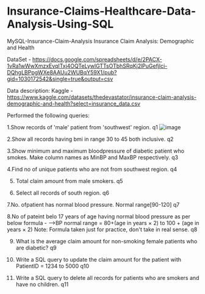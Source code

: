 # Insurance-Claims-Healthcare-Data-Analysis-Using-SQL
MySQL-Insurance-Claim-Analysis
Insurance Claim Analysis: Demographic and Health

DataSet - https://docs.google.com/spreadsheets/d/e/2PACX-1vRa1wWwXmzxEvqITxj4OQTeLywlGTTsOTbhSRqKj2lPuGefjlci-DQhgLBPpgWXe8AAUu2WUBqY59X1/pub?gid=1030172542&single=true&output=csv

Data description: Kaggle - https://www.kaggle.com/datasets/thedevastator/insurance-claim-analysis-demographic-and-health?select=insurance_data.csv

Performed the following queries:

1.Show records of 'male' patient from 'southwest' region. q1
![image](https://github.com/user-attachments/assets/76ec2e58-ef68-4d2a-899c-6610e6775d2b)



2.Show all records having bmi in range 30 to 45 both inclusive. q2

3.Show minimum and maximum bloodpressure of diabetic patient who smokes. Make column names as MinBP and MaxBP respectively. q3

4.Find no of unique patients who are not from southwest region. q4

5. Total claim amount from male smokers. q5

6. Select all records of south region. q6

7.No. ofpatient has normal blood pressure. Normal range[90-120] q7

8.No of pateint belo 17 years of age having normal blood pressure as per below formula - -->BP normal range = 80+(age in years × 2) to 100 + (age in years × 2) Note: Formula taken just for practice, don't take in real sense. q8

9. What is the average claim amount for non-smoking female patients who are diabetic? q9

10. Write a SQL query to update the claim amount for the patient with PatientID = 1234 to 5000 q10

11. Write a SQL query to delete all records for patients who are smokers and have no children. q11
